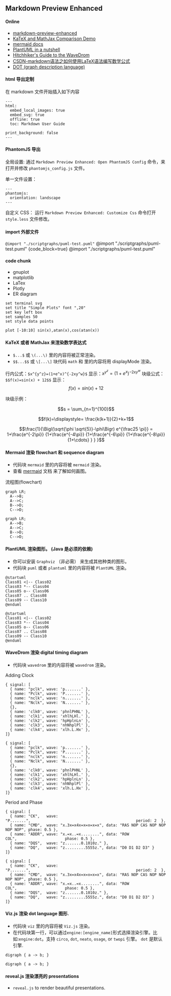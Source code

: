 ## Markdown Preview Enhanced

#### Online
* [markdown-preview-enhanced](https://shd101wyy.github.io/markdown-preview-enhanced/)
* [KaTeX and MathJax Comparison Demo](http://www.intmath.com/cg5/katex-mathjax-comparison.php)
* [mermaid docs](http://knsv.github.io/mermaid/#mermaid)
* [PlantUML in a nutshell](http://plantuml.com/)
* [Hitchhiker's Guide to the WaveDrom](http://wavedrom.com/tutorial.html)
* [CSDN-markdown语法之如何使用LaTeX语法编写数学公式](http://it.taocms.org/03/7247.htm)
* [DOT (graph description language)](https://en.wikipedia.org/wiki/DOT_(graph_description_language))


#### html 导出定制
在 markdown 文件开始插入如下内容
```
---
html:
  embed_local_images: true
  embed_svg: true
  offline: true
  toc: Markdown User Guide

print_background: false
---
```

#### PhantomJS 导出 
全局设置: 通过 `Markdown Preview Enhanced: Open PhantomJS Config` 命令，来打开并修改 `phantomjs_config.js` 文件。

单一文件设置：
```
---
phantomjs:
  orientation: landscape
---
```

自定义 CSS： 运行 `Markdown Preview Enhanced: Customize Css` 命令打开 `style.less` 文件修改。


#### import 外部文件
`@import "./scriptgraphs/puml-test.puml"`
@import "./scriptgraphs/puml-test.puml" {code_block=true}
@import "./scriptgraphs/puml-test.puml"


#### code chunk
* gnuplot
* matplotlib
* LaTex
* Plotly
* ER diagram

```{gnuplot output:"html", id:"chj3rwrfqp"}
set terminal svg
set title "Simple Plots" font ",20"
set key left box
set samples 50
set style data points

plot [-10:10] sin(x),atan(x),cos(atan(x))
```


#### KaTeX 或者 MathJax 来渲染数学表达式
* `$...$` 或 `\(...\)` 里的内容将被正常渲染。
* `$$...$$` 或 `\[...\]` 块代码 `math` 和 里的内容将用 displayMode 渲染。

行内公式：`$x^{y^z}=(1+e^x)^{-2xy^w}$` 显示：$x^{y^z}=(1+e^x)^{-2xy^w}$
块级公式：`$$f(x)=sin(x) + 12$$` 显示：$$f(x)=sin(x) + 12$$

块级示例：
```math
s = \sum_{n=1}^{100}
```
$$f(k)=\displaystyle= \frac{k(k+1)}{2}+k+1$$
```math
\frac{1}{\Bigl(\sqrt{\phi \sqrt{5}}-\phi\Bigr) e^{\frac25 \pi}} = 1+\frac{e^{-2\pi}} {1+\frac{e^{-4\pi}} {1+\frac{e^{-6\pi}} {1+\frac{e^{-8\pi}} {1+\cdots} } } }
```


#### Mermaid 渲染 flowchart 和 sequence diagram
* 代码块 `mermaid` 里的内容将被 `mermaid` 渲染。
* 查看 [mermaid](http://knsv.github.io/mermaid/#flowcharts-basic-syntax) 文档 来了解如何画图。

流程图(flowchart)  
```mermaid
graph LR;
  A-->B;
  A-->C;
  B-->D;
  C-->D;
```
```mermaid {code_block: true}
graph LR;
  A-->B;
  A-->C;
  B-->D;
  C-->D;
```

#### PlantUML 渲染图形。 (Java 是必须的依赖)
* 你可以安装 `Graphviz` （非必需） 来生成其他种类的图形。
* 代码块 `puml` 或者 `plantuml` 里的内容将被 `PlantUML` 渲染。

```puml
@startuml
Class01 <|-- Class02
Class03 *-- Class04
Class05 o-- Class06
Class07 .. Class08
Class09 -- Class10
@enduml
```

```puml {code_block: true}
@startuml
Class01 <|-- Class02
Class03 *-- Class04
Class05 o-- Class06
Class07 .. Class08
Class09 -- Class10
@enduml
```

#### WaveDrom 渲染 digital timing diagram
* 代码块 `wavedrom` 里的内容将被 `wavedrom` 渲染。

Adding Clock
```wavedrom
{ signal: [
  { name: "pclk", wave: 'p.......' },
  { name: "Pclk", wave: 'P.......' },
  { name: "nclk", wave: 'n.......' },
  { name: "Nclk", wave: 'N.......' },
  {},
  { name: 'clk0', wave: 'phnlPHNL' },
  { name: 'clk1', wave: 'xhlhLHl.' },
  { name: 'clk2', wave: 'hpHplnLn' },
  { name: 'clk3', wave: 'nhNhplPl' },
  { name: 'clk4', wave: 'xlh.L.Hx' },
]}
```
```wavedrom {code_block: true}
{ signal: [
  { name: "pclk", wave: 'p.......' },
  { name: "Pclk", wave: 'P.......' },
  { name: "nclk", wave: 'n.......' },
  { name: "Nclk", wave: 'N.......' },
  {},
  { name: 'clk0', wave: 'phnlPHNL' },
  { name: 'clk1', wave: 'xhlhLHl.' },
  { name: 'clk2', wave: 'hpHplnLn' },
  { name: 'clk3', wave: 'nhNhplPl' },
  { name: 'clk4', wave: 'xlh.L.Hx' },
]}
```
Period and Phase
```wavedrom
{ signal: [
  { name: "CK",   wave: "P.......",                                              period: 2  },
  { name: "CMD",  wave: "x.3x=x4x=x=x=x=x", data: "RAS NOP CAS NOP NOP NOP NOP", phase: 0.5 },
  { name: "ADDR", wave: "x.=x..=x........", data: "ROW COL",                     phase: 0.5 },
  { name: "DQS",  wave: "z.......0.1010z." },
  { name: "DQ",   wave: "z.........5555z.", data: "D0 D1 D2 D3" }
]}
```
```wavedrom {code_block: true}
{ signal: [
  { name: "CK",   wave: "P.......",                                              period: 2  },
  { name: "CMD",  wave: "x.3x=x4x=x=x=x=x", data: "RAS NOP CAS NOP NOP NOP NOP", phase: 0.5 },
  { name: "ADDR", wave: "x.=x..=x........", data: "ROW COL",                     phase: 0.5 },
  { name: "DQS",  wave: "z.......0.1010z." },
  { name: "DQ",   wave: "z.........5555z.", data: "D0 D1 D2 D3" }
]}
```

#### Viz.js 渲染 dot language 图形.
* 代码块 `viz` 里的内容将被 `Viz.js` 渲染。
* 在代码块第一行，可以通过`engine:[engine_name]`形式选择渲染引擎。比如:`engine:dot`。支持 `circo`, `dot`, `neato`, `osage`, or `twopi` 引擎。 `dot` 是默认引擎.

```viz
digraph { a -> b; }
```
```viz {code_block: true}
digraph { a -> b; }
```

#### reveal.js 渲染漂亮的 presentations
* `reveal.js` to render beautiful presentations.
